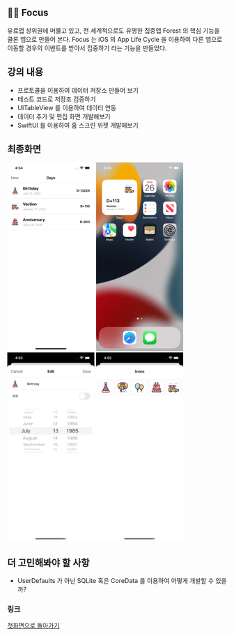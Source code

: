 ## 🧑‍🎓 Focus
유료앱 상위권에 머물고 있고, 전 세계적으로도 유명한 집중앱 Forest 의 핵심 기능을 클론 앱으로 만들어 본다.
Focus 는 iOS 의 App Life Cycle 을 이용하여 다른 앱으로 이동할 경우의 이벤트를 받아서 집중하기 라는 기능을 만들었다.

## 강의 내용
- 프로토콜을 이용하여 데이터 저장소 만들어 보기
- 테스트 코드로 저장조 검증하기
- UITableView 를 이용하여 데이터 연동
- 데이터 추가 및 편집 화면 개발해보기
- SwiftUI 를 이용하여 홈 스크린 위젯 개발해보기

## 최종화면
<img width="200" alt="최종화면 1" src="Screenshots/1.png"/> <img width="200" alt="최종화면 1" src="Screenshots/4.png"/> 
<img width="200" alt="최종화면 1" src="Screenshots/2.png"/> <img width="200" alt="최종화면 1" src="Screenshots/3.png"/> 

## 더 고민해봐야 할 사항
- UserDefaults 가 아닌 SQLite 혹은 CoreData 를 이용하여 어떻게 개발할 수 있을까?

### 링크
[첫화면으로 돌아가기](https://github.com/iwill-hwang/fastcampus-ios)

